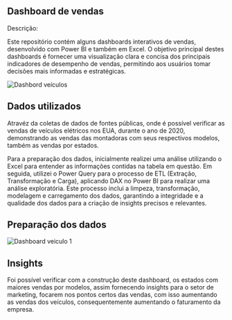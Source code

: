 ## Dashboard de vendas

Descrição:

Este repositório contém alguns dashboards interativos de vendas, desenvolvido com Power BI e também em Excel. O objetivo principal destes dashboards é fornecer uma visualização clara e concisa dos principais indicadores de desempenho de vendas, permitindo aos usuários tomar decisões mais informadas e estratégicas.

![Dashbord veículos](https://github.com/user-attachments/assets/a522508f-ecef-46ac-b6f8-03fb4c419caf)

## Dados utilizados
Atravéz da coletas de dados de fontes públicas, onde é possível verificar as vendas de veículos elétricos nos EUA, durante o ano de 2020, demonstrando as vendas das montadoras com seus respectivos modelos, também as vendas por estados.

Para a preparação dos dados, inicialmente realizei uma análise utilizando o Excel para entender as informações contidas na tabela em questão. Em seguida, utilizei o Power Query para o processo de ETL (Extração, Transformação e Carga), aplicando DAX no Power BI para realizar uma análise exploratória. Este processo inclui a limpeza, transformação, modelagem e carregamento dos dados, garantindo a integridade e a qualidade dos dados para a criação de insights precisos e relevantes.

## Preparação dos dados
![Dashboard veiculo 1](https://github.com/user-attachments/assets/a7a4a5b9-4641-4d9b-a129-d5aa542af827)

## Insights
Foi possível verificar com a construção deste dashboard, os estados com maiores vendas por modelos, assim fornecendo insights para o setor de marketing, focarem nos pontos certos das vendas, com isso aumentando as vendas dos veículos, consequentemente aumentando o faturamento da empresa.

